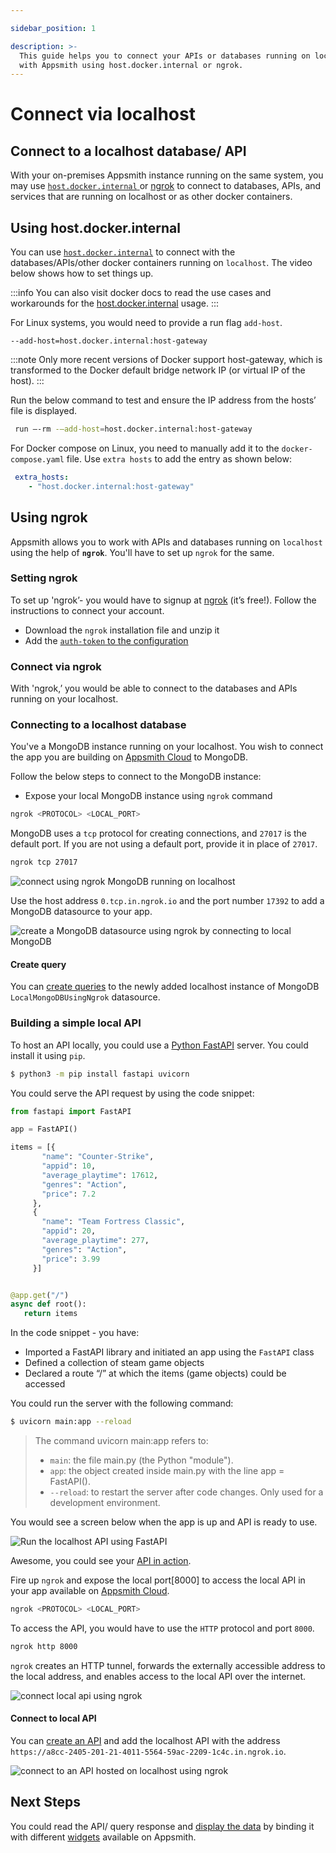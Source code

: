 ```yaml
---

sidebar_position: 1

description: >-
  This guide helps you to connect your APIs or databases running on localhost
  with Appsmith using host.docker.internal or ngrok.
---
```


# Connect via localhost

## Connect to a localhost database/ API

With your on-premises Appsmith instance running on the same system, you may use [`host.docker.internal` ](how-to-work-with-local-apis-on-appsmith.md#using-docker-internal)or [ngrok](how-to-work-with-local-apis-on-appsmith.md#using-ngrok) to connect to databases, APIs, and services that are running on localhost or as other docker containers.

## Using host.docker.internal

You can use [`host.docker.internal`](https://docs.docker.com/desktop/networking/#i-want-to-connect-from-a-container-to-a-service-on-the-host) to connect with the databases/APIs/other docker containers running on `localhost`. The video below shows how to set things up.

:::info
You can also visit docker docs to read the use cases and workarounds for the [host.docker.internal](https://docs.docker.com/desktop/networking/#use-cases-and-workarounds-for-all-platforms) usage.
:::



 <VideoEmbed host="youtube" videoId="4XlgsVekzhI" title="Connect to databases/APIs running on localhost" caption="Connect to databases/APIs running on localhost"/>
 
For Linux systems, you would need to provide a run flag `add-host`. 

```
--add-host=host.docker.internal:host-gateway
```
:::note
Only more recent versions of Docker support host-gateway, which is transformed to the Docker default bridge network IP (or virtual IP of the host).
:::

Run the below command to test and ensure the IP address from the hosts’ file is displayed.

```bash
 run —-rm -—add-host=host.docker.internal:host-gateway
 ```
For Docker compose on Linux, you need to manually add it to the ```docker-compose.yaml``` file. Use ```extra hosts``` to add the entry as shown below: 

```yaml
 extra_hosts:
    - "host.docker.internal:host-gateway"
```

## Using ngrok

Appsmith allows you to work with APIs and databases running on `localhost` using the help of **`ngrok`**. You'll have to set up `ngrok` for the same.

### Setting ngrok

To set up 'ngrok’- you would have to signup at [ngrok](https://dashboard.ngrok.com/get-started/setup) (it’s free!). Follow the instructions to connect your account.

* Download the `ngrok` installation file and unzip it
* Add the [`auth-token` to the configuration](https://ngrok.com/docs/ngrok-agent#install-your-authtoken)


### Connect via ngrok
With 'ngrok,’ you would be able to connect to the databases and APIs running on your localhost.

 <VideoEmbed host="youtube" videoId="IUX2rXmS17E" title="Connect to localhost using ngrok" caption="Connect to localhost using ngrok"/>

### Connecting to a localhost database
You've a MongoDB instance running on your localhost. You wish to connect the app you are building on [Appsmith Cloud](https://app.appsmith.com) to MongoDB.

Follow the below steps to connect to the MongoDB instance:
* Expose your local MongoDB instance using ```ngrok``` command
```bash
ngrok <PROTOCOL> <LOCAL_PORT> 
```
MongoDB uses a ```tcp``` protocol for creating connections, and ```27017``` is the default port. If you are not using a default port, provide it in place of ```27017```.

```bash
ngrok tcp 27017
```

![connect using ngrok MongoDB running on localhost](/img/connect-localhost-mongodb-using-ngrok.png)

Use the host address ```0.tcp.in.ngrok.io``` and the port number ```17392``` to add a MongoDB datasource to your app.

![create a MongoDB datasource using ngrok by connecting to local MongoDB ](/img/Appsmith-connect-localhost-mongodb-using-ngrok.png)

#### Create query
You can [create queries](/core-concepts/data-access-and-binding/querying-a-database/#setting-up-a-query) to the newly added localhost instance of MongoDB ```LocalMongoDBUsingNgrok``` datasource.

### Building a simple local API

To host an API locally, you could use a [Python FastAPI](https://realpython.com/fastapi-python-web-apis/#what-is-fastapi) server. You could install it using ```pip```.

```bash
$ python3 -m pip install fastapi uvicorn
```

You could serve the API request by using the code snippet:

```python
from fastapi import FastAPI

app = FastAPI()

items = [{     
       "name": "Counter-Strike",
       "appid": 10,
       "average_playtime": 17612,
       "genres": "Action",
       "price": 7.2
     },
     {
       "name": "Team Fortress Classic",
       "appid": 20,
       "average_playtime": 277,
       "genres": "Action",
       "price": 3.99
     }]


@app.get("/")
async def root():
   return items
```

In the code snippet - you have:
* Imported a FastAPI library and initiated an app using the `FastAPI` class
* Defined a collection of steam game objects
* Declared a route “/” at which the items (game objects) could be accessed 

You could run the server with the following command:

```bash
$ uvicorn main:app --reload
```
> The command uvicorn main:app refers to:
>
> * `main`: the file main.py (the Python "module").
> * `app`: the object created inside main.py with the line app = FastAPI().
> * `--reload`: to restart the server after code changes. Only used for a development environment.

You would see a screen below when the app is up and API is ready to use.

![Run the localhost API using FastAPI](/img/start-localhost-api-using-fastapi.png)

Awesome, you could see your [API in action](http://127.0.0.1:8000).

Fire up `ngrok` and expose the local port[8000] to access the local API in your app available on [Appsmith Cloud](https://app.appsmith.com).

```bash
ngrok <PROTOCOL> <LOCAL_PORT> 
```

To access the API, you would have to use the `HTTP` protocol and port `8000`.

```bash
ngrok http 8000
```

`ngrok` creates an HTTP tunnel, forwards the externally accessible address to the local address, and enables access to the local API over the internet.

![connect local api using ngrok](/img/connect-localhost-api-using-ngrok.png)

#### Connect to local API
You can [create an API](/core-concepts/connecting-to-data-sources/authentication/connect-to-apis#api-editor) and add the localhost API with the address `https://a8cc-2405-201-21-4011-5564-59ac-2209-1c4c.in.ngrok.io`.

![connect to an API hosted on localhost using ngrok](/img/create-api-for-local-api-on-appsmith.png)

## Next Steps
You could read the API/ query response and [display the data](/core-concepts/data-access-and-binding/displaying-data-read/) by binding it with different [widgets](/reference/widgets/) available on Appsmith.
